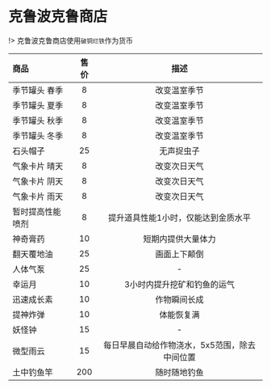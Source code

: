 # 克鲁波克鲁商店
 
!> 克鲁波克鲁商店使用`破铜烂铁`作为货币

|商品|售价|描述|
|:-|:-:|:-:|
|季节罐头 春季|8|改变温室季节|
|季节罐头 夏季|8|改变温室季节|
|季节罐头 秋季|8|改变温室季节|
|季节罐头 冬季|8|改变温室季节|
|石头帽子|25|无声捉虫子|
|气象卡片 晴天|8|改变次日天气|
|气象卡片 阴天|8|改变次日天气|
|气象卡片 雨天|8|改变次日天气|
|暂时提高性能喷剂|8|提升道具性能1小时，仅能达到金质水平|
|神奇膏药|10|短期内提供大量体力|
|翻天覆地油|25|画面上下颠倒|
|人体气泵|25|-|
|幸运月|10|3小时内提升挖矿和钓鱼的运气|
|迅速成长素|10|作物瞬间长成|
|提神炸弹|10|体能恢复满|
|妖怪钟|15|-|
|微型雨云|15|每日早晨自动给作物浇水，5x5范围，除去中间位置|
|土中钓鱼竿|200|随时随地钓鱼|